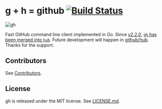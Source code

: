 g + h = github [![Build Status](https://travis-ci.org/jingweno/gh.png?branch=master)](https://travis-ci.org/jingweno/gh)
==============

![gh](http://owenou.com/gh/images/gangnamtocat.png)

Fast GitHub command line client implemented in Go. Since [v2.2.0](https://github.com/github/hub/releases/tag/v2.2.0), [`gh` has been merged into `hub`](https://github.com/github/hub/issues/475). Future development will happen in [github/hub](https://github.com/github/hub). Thanks for the support.

Contributors
------------

See [Contributors](https://github.com/jingweno/gh/graphs/contributors).

License
-------

gh is released under the MIT license. See [LICENSE.md](https://github.com/jingweno/gh/blob/master/LICENSE.md).
